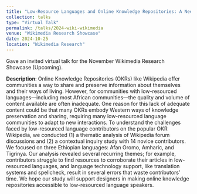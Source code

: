 ```yaml
---
title: "Low-Resource Languages and Online Knowledge Repositories: A Need-Finding Study."
collection: talks
type: "Virtual Talk"
permalink: /talks/2024-wiki-wikimedia
venue: "Wikimedia Research Showcase"
date: 2024-10-25
location: "Wikimedia Research"
---
```


Gave an invited virtual talk for the November Wikimedia Research Showcase (Upcoming). 

**Description**: Online Knowledge Repositories (OKRs) like Wikipedia offer communities a way to share and preserve information about themselves and their ways of living. However, for communities with low-resourced languages—including most African communities—the quality and volume of content available are often inadequate. One reason for this lack of adequate content could be that many OKRs embody Western ways of knowledge preservation and sharing, requiring many low-resourced language communities to adapt to new interactions. To understand the challenges faced by low-resourced language contributors on the popular OKR Wikipedia, we conducted (1)  a thematic analysis of Wikipedia forum discussions and (2)  a contextual inquiry study with 14 novice contributors. We focused on three Ethiopian languages: Afan Oromo, Amharic, and Tigrinya. Our analysis revealed several recurring themes; for example, contributors struggle to find resources to corroborate their articles in low-resourced languages, and language technology support, like translation systems and spellcheck, result in several errors that waste contributors’ time. We hope our study will support designers in making online knowledge repositories accessible to low-resourced language speakers.
